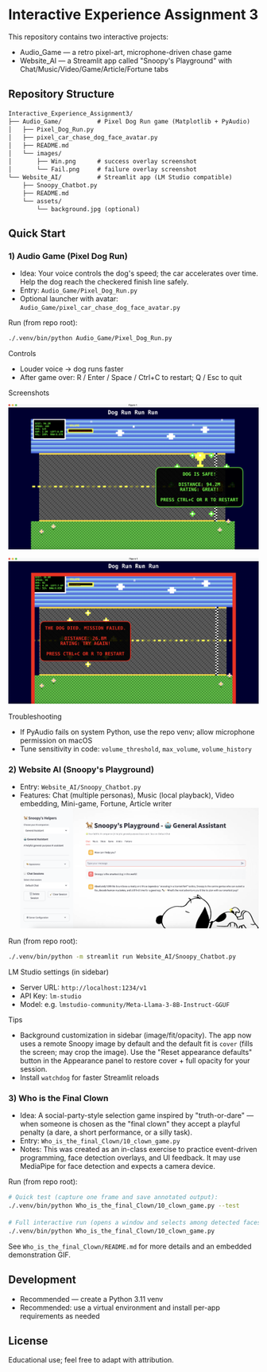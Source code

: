 # Interactive Experience Assignment 3

This repository contains two interactive projects:

- Audio_Game — a retro pixel-art, microphone-driven chase game
- Website_AI — a Streamlit app called "Snoopy's Playground" with Chat/Music/Video/Game/Article/Fortune tabs

## Repository Structure

```
Interactive_Experience_Assignment3/
├── Audio_Game/          # Pixel Dog Run game (Matplotlib + PyAudio)
│   ├── Pixel_Dog_Run.py
│   ├── pixel_car_chase_dog_face_avatar.py
│   ├── README.md
│   └── images/
│       ├── Win.png      # success overlay screenshot
│       └── Fail.png     # failure overlay screenshot
└── Website_AI/          # Streamlit app (LM Studio compatible)
    ├── Snoopy_Chatbot.py
    ├── README.md
    └── assets/
        └── background.jpg (optional)
```

## Quick Start

### 1) Audio Game (Pixel Dog Run)

- Idea: Your voice controls the dog's speed; the car accelerates over time. Help the dog reach the checkered finish line safely.
- Entry: `Audio_Game/Pixel_Dog_Run.py`
- Optional launcher with avatar: `Audio_Game/pixel_car_chase_dog_face_avatar.py`

Run (from repo root):

```bash
./.venv/bin/python Audio_Game/Pixel_Dog_Run.py
```

Controls
- Louder voice → dog runs faster
- After game over: R / Enter / Space / Ctrl+C to restart; Q / Esc to quit

Screenshots

![Mission completed](Audio_Game/images/Win.png)

![Mission failed](Audio_Game/images/Fail.png)

Troubleshooting
- If PyAudio fails on system Python, use the repo venv; allow microphone permission on macOS
- Tune sensitivity in code: `volume_threshold`, `max_volume`, `volume_history`

### 2) Website AI (Snoopy's Playground)

- Entry: `Website_AI/Snoopy_Chatbot.py`
- Features: Chat (multiple personas), Music (local playback), Video embedding, Mini-game, Fortune, Article writer
![Overview](Website_AI/assets/Website.png)

Run (from repo root):

```bash
./.venv/bin/python -m streamlit run Website_AI/Snoopy_Chatbot.py
```

LM Studio settings (in sidebar)
- Server URL: `http://localhost:1234/v1`
- API Key: `lm-studio`
- Model: e.g. `lmstudio-community/Meta-Llama-3-8B-Instruct-GGUF`

Tips
- Background customization in sidebar (image/fit/opacity). The app now uses a remote Snoopy image by default and the default fit is `cover` (fills the screen; may crop the image). Use the "Reset appearance defaults" button in the Appearance panel to restore cover + full opacity for your session.
- Install `watchdog` for faster Streamlit reloads

### 3) Who is the Final Clown

- Idea: A social-party-style selection game inspired by "truth-or-dare" — when someone is chosen as the "final clown" they accept a playful penalty (a dare, a short performance, or a silly task).
- Entry: `Who_is_the_final_Clown/10_clown_game.py`
- Notes: This was created as an in-class exercise to practice event-driven programming, face detection overlays, and UI feedback. It may use MediaPipe for face detection and expects a camera device.

Run (from repo root):

```bash
# Quick test (capture one frame and save annotated output):
./.venv/bin/python Who_is_the_final_Clown/10_clown_game.py --test

# Full interactive run (opens a window and selects among detected faces):
./.venv/bin/python Who_is_the_final_Clown/10_clown_game.py
```

See `Who_is_the_final_Clown/README.md` for more details and an embedded demonstration GIF.

## Development

- Recommended — create a Python 3.11 venv
- Recommended: use a virtual environment and install per-app requirements as needed

## License

Educational use; feel free to adapt with attribution.
